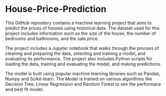 # House-Price-Prediction

This GitHub repository contains a machine learning project that aims to predict the prices of houses using historical data. The dataset used for this project includes information such as the size of the house, the number of bedrooms and bathrooms, and the sale price.

The project includes a Jupyter notebook that walks through the process of cleaning and preparing the data, selecting and training a model, and evaluating its performance. The project also includes Python scripts for loading the data, training and evaluating the model, and making predictions.

The model is built using popular machine learning libraries such as Pandas, Numpy and Scikit-learn. The Model is trained on various algorithms like Decision Tree, Linear Regression and Random Forest to see the performace and best fit model.
